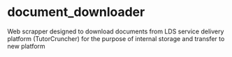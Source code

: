 # document_downloader
 Web scrapper designed to download documents from LDS service delivery platform (TutorCruncher) for the purpose of internal storage and transfer to new platform

